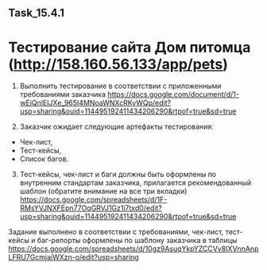 ## Task_15.4.1

# Тестирование сайта Дом питомца (http://158.160.56.133/app/pets)

1. Выполнить тестирование в соответствии с приложенными требованиями заказчика https://docs.google.com/document/d/1-wEiQnlEIJXe_965I4MNoaWNXcRKyWQp/edit?usp=sharing&ouid=114495192411434206290&rtpof=true&sd=true

2. Заказчик ожидает следующие артефакты тестирования:
  - Чек-лист,
  - Тест-кейсы,
  - Список багов.
3. Тест-кейсы, чек-лист и баги должны быть оформлены по внутренним стандартам заказчика, прилагается рекомендованный шаблон (обратите внимание на все три вкладки) https://docs.google.com/spreadsheets/d/1F-RMsYVJNXFEpn77OqGRVJ1Gz1i7txd0/edit?usp=sharing&ouid=114495192411434206290&rtpof=true&sd=true

Задание выполнено в соответствии с требованиями, чек-лист, тест-кейсы и баг-репорты оформлены по шаблону заказчика в таблицы https://docs.google.com/spreadsheets/d/10gz9AsuqYkpYZCCVv8IXVnnAnpLFRU7GcmjaiWXzn-o/edit?usp=sharing
